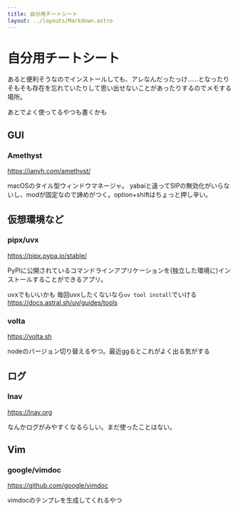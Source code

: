 ```yaml
---
title: 自分用チートシート
layout: ../layouts/Markdown.astro
---
```


# 自分用チートシート

あると便利そうなのでインストールしても、アレなんだったっけ……となったりそもそも存在を忘れていたりして思い出せないことがあったりするのでメモする場所。

あとでよく使ってるやつも書くかも

## GUI

### Amethyst

https://ianyh.com/amethyst/

macOSのタイル型ウィンドウマネージャ。
yabaiと違ってSIPの無効化がいらないし、modが固定なので諦めがつく。option+shiftはちょっと押し辛い。

## 仮想環境など

### pipx/uvx

https://pipx.pypa.io/stable/

PyPIに公開されているコマンドラインアプリケーションを(独立した環境に)インストールすることができるアプリ。

uvxでもいいかも
毎回uvxしたくないなら`uv tool install`でいける
https://docs.astral.sh/uv/guides/tools

### volta

https://volta.sh

nodeのバージョン切り替えるやつ。最近ggるとこれがよく出る気がする

## ログ

### lnav

https://lnav.org

なんかログがみやすくなるらしい。まだ使ったことはない。

## Vim

### google/vimdoc

https://github.com/google/vimdoc

vimdocのテンプレを生成してくれるやつ
